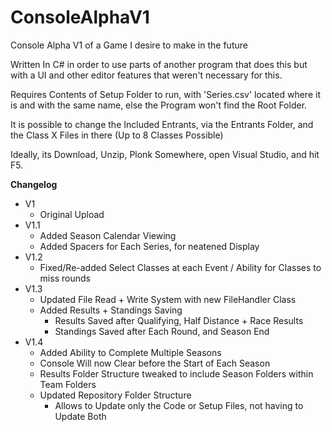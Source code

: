 # ConsoleAlphaV1
Console Alpha V1 of a Game I desire to make in the future

Written In C# in order to use parts of another program that does this but with a UI and other editor features that weren't necessary for this.

Requires Contents of Setup Folder to run, with 'Series.csv' located where it is and with the same name, else the Program won't find the Root Folder.

It is possible to change the Included Entrants, via the Entrants Folder, and the Class X Files in there (Up to 8 Classes Possible)

Ideally, its Download, Unzip, Plonk Somewhere, open Visual Studio, and hit F5.


**Changelog**
* V1
  - Original Upload
* V1.1
  - Added Season Calendar Viewing
  - Added Spacers for Each Series, for neatened Display
* V1.2
  - Fixed/Re-added Select Classes at each Event / Ability for Classes to miss rounds
* V1.3
  - Updated File Read + Write System with new FileHandler Class
  - Added Results + Standings Saving
    - Results Saved after Qualifying, Half Distance + Race Results
    - Standings Saved after Each Round, and Season End
* V1.4
  - Added Ability to Complete Multiple Seasons
  - Console Will now Clear before the Start of Each Season
  - Results Folder Structure tweaked to include Season Folders within Team Folders
  - Updated Repository Folder Structure
    - Allows to Update only the Code or Setup Files, not having to Update Both
